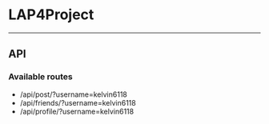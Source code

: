 # LAP4Project
--------------------------------
## API
### Available routes
- /api/post/?username=kelvin6118
- /api/friends/?username=kelvin6118
- /api/profile/?username=kelvin6118
